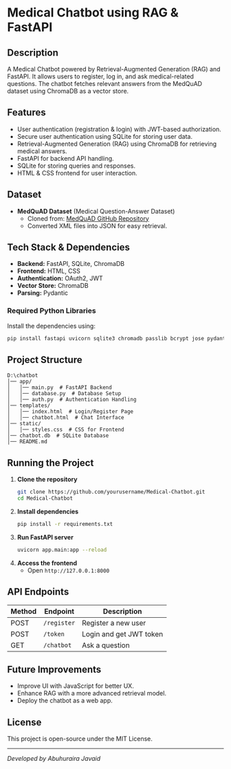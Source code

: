 # Medical Chatbot using RAG & FastAPI

## Description
A Medical Chatbot powered by Retrieval-Augmented Generation (RAG) and FastAPI. It allows users to register, log in, and ask medical-related questions. The chatbot fetches relevant answers from the MedQuAD dataset using ChromaDB as a vector store.

## Features
- User authentication (registration & login) with JWT-based authorization.
- Secure user authentication using SQLite for storing user data.
- Retrieval-Augmented Generation (RAG) using ChromaDB for retrieving medical answers.
- FastAPI for backend API handling.
- SQLite for storing queries and responses.
- HTML & CSS frontend for user interaction.

## Dataset
- **MedQuAD Dataset** (Medical Question-Answer Dataset)
  - Cloned from: [MedQuAD GitHub Repository](https://github.com/abuhurairajaved/MedQuAD)
  - Converted XML files into JSON for easy retrieval.

## Tech Stack & Dependencies
- **Backend:** FastAPI, SQLite, ChromaDB
- **Frontend:** HTML, CSS
- **Authentication:** OAuth2, JWT
- **Vector Store:** ChromaDB
- **Parsing:** Pydantic

### Required Python Libraries
Install the dependencies using:
```sh
pip install fastapi uvicorn sqlite3 chromadb passlib bcrypt jose pydantic
```

## Project Structure
```
D:\chatbot
│── app/
│   │── main.py  # FastAPI Backend
│   │── database.py  # Database Setup
│   │── auth.py  # Authentication Handling
│── templates/
│   │── index.html  # Login/Register Page
│   │── chatbot.html  # Chat Interface
│── static/
│   │── styles.css  # CSS for Frontend
│── chatbot.db  # SQLite Database
│── README.md
```

## Running the Project
1. **Clone the repository**
   ```sh
   git clone https://github.com/yourusername/Medical-Chatbot.git
   cd Medical-Chatbot
   ```
2. **Install dependencies**
   ```sh
   pip install -r requirements.txt
   ```
3. **Run FastAPI server**
   ```sh
   uvicorn app.main:app --reload
   ```
4. **Access the frontend**
   - Open `http://127.0.0.1:8000`

## API Endpoints
| Method | Endpoint     | Description |
|--------|-------------|-------------|
| POST   | `/register` | Register a new user |
| POST   | `/token`    | Login and get JWT token |
| GET    | `/chatbot`  | Ask a question |

## Future Improvements
- Improve UI with JavaScript for better UX.
- Enhance RAG with a more advanced retrieval model.
- Deploy the chatbot as a web app.

## License
This project is open-source under the MIT License.

---
_Developed by Abuhuraira Javaid_
